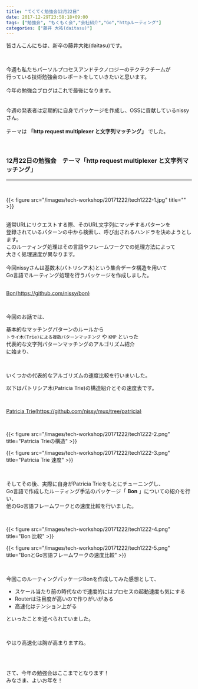 ```yaml
---
title: "てくてく勉強会12月22日"
date: 2017-12-29T23:58:18+09:00
tags: ["勉強会", "もくもく会","会社紹介","Go","httpルーティング"]
categories: ["藤井 大祐(daitasu)"]
---
```


皆さんこんにちは、新卒の藤井大祐(daitasu)です。<br>

<br>

今週も私たちパーソルプロセスアンドテクノロジーのテクテクチームが<br>
行っている技術勉強会のレポートをしていきたいと思います。<br>
<br>
今年の勉強会ブログはこれで最後になります。<br>
<br>
<br>
今週の発表者は定期的に自身でパッケージを作成し、OSSに貢献しているnissyさん。<br>
<br>
テーマは **「http request multiplexer と文字列マッチング」** でした。<br>
<br>
<br>

### 12月22日の勉強会　テーマ「http request multiplexer と文字列マッチング」
---

<br>

{{< figure src="/images/tech-workshop/20171222/tech1222-1.jpg" title="" >}}<br>

<br>
通常URLにリクエストする際、そのURL文字列にマッチするパターンを<br>
登録されているパターンの中から検索し、呼び出されるハンドラを決めようとします。<br>
このルーティング処理はその言語やフレームワークでの処理方法によって<br>
大きく処理速度が異なります。<br>
<br>
今回nissyさんは基数木(パトリシア木)という集合データ構造を用いて<br>
Go言語でルーティング処理を行うパッケージを作成しました。<br>
<br>

[Bon(https://github.com/nissy/bon)](https://github.com/nissy/bon)<br>

<br>

今回のお話では、<br>

基本的なマッチングパターンのルールから<br>
`トライ木(Trie)による複数パターンマッチング` や `KMP` といった<br>
代表的な文字列パターンマッチングのアルゴリズム紹介<br>
に始まり、<br>

<br>

いくつかの代表的なアルゴリズムの速度比較を行いまいした。<br>

以下はパトリシア木(Patricia Trie)の構造紹介とその速度表です。<br>

<br>

[Patricia Trie(https://github.com/nissy/mux/tree/patricia)](https://github.com/nissy/mux/tree/patricia)<br>

<br>

{{< figure src="/images/tech-workshop/20171222/tech1222-2.png" title="Patricia Trieの構造" >}}<br>

{{< figure src="/images/tech-workshop/20171222/tech1222-3.png" title="Patricia Trie 速度" >}}<br>

<br>

そしてその後、実際に自身がPatricia Trieをもとにチューニングし、<br>
Go言語で作成したルーティング手法のパッケージ「 **Bon** 」についての紹介を行い、<br>
他のGo言語フレームワークとの速度比較を行いました。<br>

<br>

{{< figure src="/images/tech-workshop/20171222/tech1222-4.png" title="Bon 比較" >}}<br>

{{< figure src="/images/tech-workshop/20171222/tech1222-5.png" title="BonとGo言語フレームワークの速度比較" >}}<br>

<br>


今回このルーティングパッケージBonを作成してみた感想として、<br>

* スケール当たり前の時代なので速度的にはプロセスの起動速度も気にする
* Routerは注目度が高いので作りがいがある
* 高速化はテンション上がる

といったことを述べられていました。<br>

<br>

やはり高速化は胸が高まりますね。<br>

<br>
<br>

さて、今年の勉強会はここまでとなります！<br>
みなさま、よいお年を！<br>

<br>
<br>
<br>
